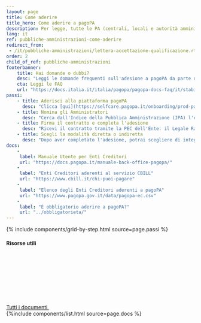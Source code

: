 ```yaml
---
layout: page
title: Come aderire
title_hero: Come aderire a pagoPA
description: Per legge, tutte le PA (centrali, locali e autorità amministrative indipendenti), i gestori di pubblici servizi e le società a controllo pubblico (non quotate), devono aderire a pagoPA. Attraverso l'Area Riservata puoi aderire in qualità di Ente Creditore.
lang: it
ref: pubbliche-amministrazioni-come-aderire
redirect_from:
 - /it/pubbliche-amministrazioni/lettera-accettazione-qualificazione.rtf
order: 2
child_of_ref: pubbliche-amministrazioni
footerbanner:
    title: Hai domande o dubbi?
    desc: "Leggi le domande frequenti sull'adesione a pagoPA da parte degli Enti Creditori, oppure scrivi a: <account@pagopa.it>"
    cta: Leggi le FAQ
    url: "https://docs.italia.it/italia/pagopa/pagopa-docs-faq/it/stabile/_docs/FAQ_sezioneC.html"
passi:
    - title: Aderisci alla piattaforma pagoPA
      desc: "Clicca [qui](https://selfcare.pagopa.it/onboarding/prod-pagopa) e accedi tramite SPID o CIE per avviare la procedura di adesione alla piattaforma pagoPA. Per ulteriore supporto invia una e-mail ad <areariservata@assistenza.pagopa.it>"
    - title: Nomina gli Amministratori
      desc: "Cerca dall'Indice della Pubblica Amministrazione (IPA) l'ente per cui vuoi richiedere l'adesione e inserisci i dati del Legale Rappresentante e di uno o più Amministratori (Referenti dei Pagamenti)."
    - title: Firma il contratto e completa l'adesione
      desc: "Ricevi il contratto tramite la PEC dell'Ente: il Legale Rappresentante dovrà firmarlo digitalmente e inviarlo a PagoPA S.p.A. utilizzando il link ricevuto via e-mail."
    - title: Scegli la modalità diretta o indiretta
      desc: "Dopo aver completato l'adesione, potrai scegliere di integrare il tuo ente  a pagoPA in modalità diretta oppure di avvalerti di un [Intermediario o Partner tecnologico](../partner-intermediari/)."
docs: 
    -
     label: Manuale Utente per Enti Creditori
     url: "https://docs.pagopa.it/manuale-back-office-pagopa/"
    -
     label: "Enti Creditori aderenti al servizio CBILL"
     url: "https://www.cbill.it/chi-puoi-pagare"
    -
     label: "Elenco degli Enti Creditori aderenti a pagoPA"
     url: "https://www.pagopa.gov.it/data/pagopa-ec.csv"
    -
     label: "È obbligatorio aderire a pagoPA?"
     url: "../obbligatorieta/"
---
```



{% include components/grid-by-step.html source=page.passi %}

<div class="d-flex align-items-center heading-border-bottom my-4">
  <h4>Risorse utili</h4>
  <div class="ml-auto">
    <a href="../documentazione/" class="read-more" title="Vedi tutti i documenti">
      <span class="text">Tutti i documenti</span>
      <svg class="icon">
          <use xlink:href="/assets/bootstrap-italia/dist/svg/sprite.svg#it-arrow-right" /></use>
      </svg>
    </a>
  </div>
</div>
{%include components/list.html
          source=page.docs
          %}




